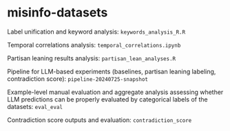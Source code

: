 # misinfo-datasets

Label unification and keyword analysis: `keywords_analysis_R.R`

Temporal correlations analysis: `temporal_correlations.ipynb`

Partisan leaning results analysis: `partisan_lean_analyses.R`

Pipeline for LLM-based experiments (baselines, partisan leaning labeling, contradiction score): `pipeline-20240725-snapshot`

Example-level manual evaluation and aggregate analysis assessing whether LLM predictions can be properly evaluated by categorical labels of the datasets: `eval_eval`

Contradiction score outputs and evaluation: `contradiction_score`

